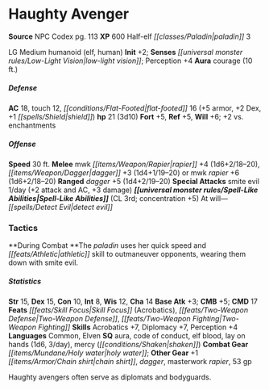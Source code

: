 ﻿---
cssclass: [monsters]
title1: Haughty Avenger
title2: Haughty Avenger
CR: 2
sources:
- name: NPC Codex
  page: 113
  link: http://paizo.com/products/btpy8v3a?Pathfinder-Roleplaying-Game-NPC-Codex
XP: 600
race: Half-elf
classes:
- paladin 3
alignment: LG
size: Medium
type: humanoid
subtypes:
- elf
- human
initiative:
  bonus: 2
senses:
  low-light vision: true
auras:
- name: courage
  radius: 10
AC:
  AC: 18
  touch: 12
  flat_footed: 16
  components:
    armor: 5
    dex: 2
    shield: 1
HP:
  HP: 21
  long: 3d10
saves:
  fort: 5
  ref: 5
  will: 6
  other: +2 vs. enchantments
speeds:
  base: 30
attacks:
  melee:
  - - text: mwk rapier +4 (1d6+2/18-20)
      entries:
      - - damage: 1d6+2
          crit_range: 18-20
      attack: mwk rapier
      bonus:
      - 4
    - text: dagger +3 (1d4+1/19-20)
      entries:
      - - damage: 1d4+1
          crit_range: 19-20
      attack: dagger
      bonus:
      - 3
  - - text: mwk rapier +6 (1d6+2/18-20)
      entries:
      - - damage: 1d6+2
          crit_range: 18-20
      attack: mwk rapier
      bonus:
      - 6
  ranged:
  - - text: dagger +5 (1d4+2/19-20)
      entries:
      - - damage: 1d4+2
          crit_range: 19-20
      attack: dagger
      bonus:
      - 5
  special:
  - smite evil 1/day (+2 attack and AC, +3 damage)
spell_like_abilities:
  entries:
  - name: detect evil
    source: default
    freq: At will
  sources:
  - name: default
    CL: 3
    concentration: 5
tactics:
  During Combat: The paladin uses her quick speed and athletic skill to outmaneuver
    opponents, wearing them down with smite evil.
ability_scores:
  STR: 15
  DEX: 15
  CON: 10
  INT: 8
  WIS: 12
  CHA: 14
BAB: 3
CMB: 5
CMD: 17
feats:
- name: Skill Focus (Acrobatics)
- name: Two-Weapon Defense
- name: Two-Weapon Fighting
skills:
  Acrobatics: 7
  Diplomacy: 7
  Perception: 4
languages:
- Common
- Elven
special_qualities:
- aura
- code of conduct
- elf blood
- lay on hands (1d6, 3/day)
- mercy (shaken)
gear:
  combat:
  - holy water
  other:
  - +1 chain shirt
  - dagger
  - masterwork rapier
  - 53 gp
desc_long: Haughty avengers often serve as diplomats and bodyguards.

---

# Haughty Avenger

**Source** NPC Codex pg. 113
**XP** 600
Half-elf _[[classes/Paladin|paladin]]_ 3

LG Medium humanoid (elf, human)
**Init** +2; **Senses** _[[universal monster rules/Low-Light Vision|low-light vision]]_; Perception +4
**Aura** courage (10 ft.)

##### Defense

**AC** 18, touch 12, _[[conditions/Flat-Footed|flat-footed]]_ 16 (+5 armor, +2 Dex, +1 _[[spells/Shield|shield]]_)
**hp** 21 (3d10)
**Fort** +5, **Ref** +5, **Will** +6; +2 vs. enchantments

##### Offense
**Speed** 30 ft.
**Melee** mwk _[[items/Weapon/Rapier|rapier]]_ +4 (1d6+2/18–20), _[[items/Weapon/Dagger|dagger]]_ +3 (1d4+1/19–20) or mwk _rapier_ +6 (1d6+2/18–20)
**Ranged** _dagger_ +5 (1d4+2/19–20)
**Special Attacks** smite evil 1/day (+2 attack and AC, +3 damage)
**_[[universal monster rules/Spell-Like Abilities|Spell-Like Abilities]]_** (CL 3rd; concentration +5)
At will—_[[spells/Detect Evil|detect evil]]_

### Tactics

**During Combat **The _paladin_ uses her quick speed and _[[feats/Athletic|athletic]]_ skill to outmaneuver opponents, wearing them down with smite evil.

##### Statistics
**Str** 15, **Dex** 15, **Con** 10, **Int** 8, **Wis** 12, **Cha** 14
**Base Atk** +3; **CMB** +5; **CMD** 17
**Feats** _[[feats/Skill Focus|Skill Focus]]_ (Acrobatics), _[[feats/Two-Weapon Defense|Two-Weapon Defense]]_, _[[feats/Two-Weapon Fighting|Two-Weapon Fighting]]_
**Skills** Acrobatics +7, Diplomacy +7, Perception +4
**Languages** Common, Elven
**SQ** aura, code of conduct, elf blood, lay on hands (1d6, 3/day), mercy (_[[conditions/Shaken|shaken]]_)
**Combat Gear** _[[items/Mundane/Holy water|holy water]]_; **Other Gear** +1 _[[items/Armor/Chain shirt|chain shirt]]_, _dagger_, masterwork _rapier_, 53 gp

Haughty avengers often serve as diplomats and bodyguards.